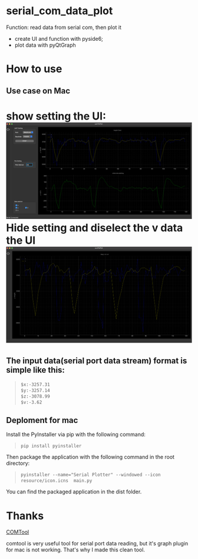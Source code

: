 # serial_com_data_plot

Function: read data from serial com, then plot it
- create UI and function with pyside6; 
- plot data with pyQtGraph 

# How to use

##  Use case on Mac
show setting the UI:
![screenshot](resource/ShowSetting.png)
Hide setting and diselect the v data the UI
![screenshot](resource/HideSetting.png)
=======

## The input data(serial port data stream) format is simple like this:

>```shell
> $x:-3257.31
> $y:-3257.14
> $z:-3078.99
> $v:-3.62
>```

## Deploment for mac

Install the PyInstaller via pip with the following command:
>```shell
> pip install pyinstaller
> ```


Then package the application with the following command in the root directory:
> ```shell
> pyinstaller --name="Serial Plotter" --windowed --icon resource/icon.icns  main.py
> ```
You can find the packaged application in the dist folder.

# Thanks


[COMTool](https://github.com/neutree/COMTool)

comtool is very useful tool for serial port data reading, but it's graph plugin for mac is not working. That's why I made this clean tool.